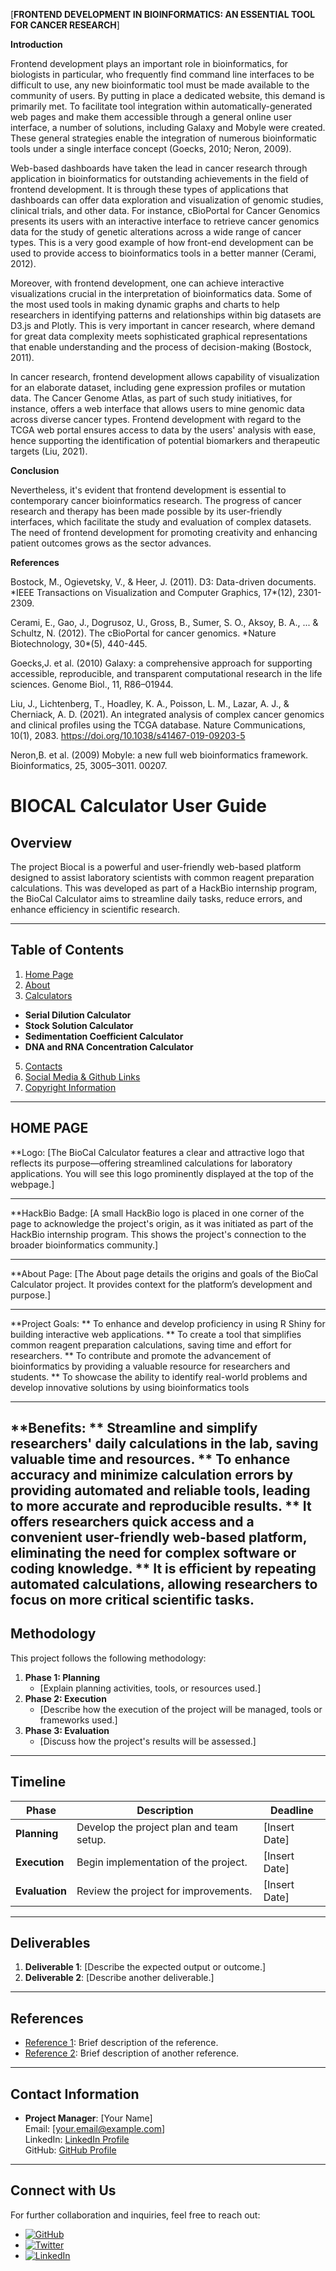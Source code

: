 [**FRONTEND DEVELOPMENT IN BIOINFORMATICS: AN ESSENTIAL TOOL FOR CANCER RESEARCH**]

**Introduction**

Frontend development plays an important role in bioinformatics, for biologists in particular, who frequently find command line interfaces to be difficult to use, any new bioinformatic tool must be made available to the community of users. By putting in place a dedicated website, this demand is primarily met. To facilitate tool integration within automatically-generated web pages and make them accessible through a general online user interface, a number of solutions, including Galaxy and Mobyle were created. These general strategies enable the integration of numerous bioinformatic tools under a single interface concept (Goecks, 2010; Neron, 2009).

Web-based dashboards have taken the lead in cancer research through application in bioinformatics for outstanding achievements in the field of frontend development. It is through these types of applications that dashboards can offer data exploration and visualization of genomic studies, clinical trials, and other data. For instance, cBioPortal for Cancer Genomics presents its users with an interactive interface to retrieve cancer genomics data for the study of genetic alterations across a wide range of cancer types. This is a very good example of how front-end development can be used to provide access to bioinformatics tools in a better manner (Cerami, 2012). 

Moreover, with frontend development, one can achieve interactive visualizations crucial in the interpretation of bioinformatics data. Some of the most used tools in making dynamic graphs and charts to help researchers in identifying patterns and relationships within big datasets are D3.js and Plotly. This is very important in cancer research, where demand for great data complexity meets sophisticated graphical representations that enable understanding and the process of decision-making (Bostock, 2011).

In cancer research, frontend development allows capability of visualization for an elaborate dataset, including gene expression profiles or mutation data. The Cancer Genome Atlas, as part of such study initiatives, for instance, offers a web interface that allows users to mine genomic data across diverse cancer types. Frontend development with regard to the TCGA web portal ensures access to data by the users' analysis with ease, hence supporting the identification of potential biomarkers and therapeutic targets (Liu, 2021). 

**Conclusion**

Nevertheless, it's evident that frontend development is essential to contemporary cancer bioinformatics research. The progress of cancer research and therapy has been made possible by its user-friendly interfaces, which facilitate the study and evaluation of complex datasets. The need of frontend development for promoting creativity and enhancing patient outcomes grows as the sector advances.
 

**References**

Bostock, M., Ogievetsky, V., & Heer, J. (2011). D3: Data-driven documents. \*IEEE Transactions on Visualization and Computer Graphics, 17\*(12), 2301-2309.

Cerami, E., Gao, J., Dogrusoz, U., Gross, B., Sumer, S. O., Aksoy, B. A., ... & Schultz, N. (2012). The cBioPortal for cancer genomics. \*Nature Biotechnology, 30\*(5), 440-445.

Goecks,J. et al. (2010) Galaxy: a comprehensive approach for supporting accessible, reproducible, and transparent computational research in the life sciences. Genome Biol., 11, R86–01944.

Liu, J., Lichtenberg, T., Hoadley, K. A., Poisson, L. M., Lazar, A. J., & Cherniack, A. D. (2021). An integrated analysis of complex cancer genomics and clinical profiles using the TCGA database. Nature Communications, 10(1), 2083. <https://doi.org/10.1038/s41467-019-09203-5> 

Neron,B. et al. (2009) Mobyle: a new full web bioinformatics framework. Bioinformatics, 25, 3005–3011. 00207.



# BIOCAL Calculator User Guide

## Overview
The project Biocal is a powerful and user-friendly web-based platform designed to assist laboratory scientists with common reagent preparation calculations. This was developed as part of a HackBio internship program, the BioCal Calculator aims to streamline daily tasks, reduce errors, and enhance efficiency in scientific research.

---

## Table of Contents
1. [Home Page](#HomePage)
2. [About](#About)
3. [Calculators](#Calculators)
- **Serial Dilution Calculator**
- **Stock Solution Calculator**
- **Sedimentation Coefficient Calculator**
- **DNA and RNA Concentration Calculator**
5. [Contacts](#Calculators)
6. [Social Media & Github Links](#SocialMedia&GitubLinks)
7. [Copyright Information](#CopyrightInformation) 

---

## HOME PAGE
**Logo:
[The BioCal Calculator features a clear and attractive logo that reflects its purpose—offering streamlined calculations for laboratory applications. You will see this logo prominently displayed at the top of the webpage.]

---

**HackBio Badge:
[A small HackBio logo is placed in one corner of the page to acknowledge the project's origin, as it was initiated as part of the HackBio internship program. This shows the project's connection to the broader bioinformatics community.]

---

**About Page:
[The About page details the origins and goals of the BioCal Calculator project. It provides context for the platform’s development and purpose.]

---

**Project Goals:
** To enhance and develop proficiency in using R Shiny for building interactive web applications.
** To create a tool that simplifies common reagent preparation calculations, saving time and effort for researchers.
** To contribute and promote the advancement of bioinformatics by providing a valuable resource for researchers and students.
** To showcase the ability to identify real-world problems and develop innovative solutions by using bioinformatics tools

---

**Benefits:
** Streamline and simplify researchers' daily calculations in the lab, saving valuable time and resources.
** To enhance accuracy and minimize calculation errors by providing automated and reliable tools, leading to more accurate and reproducible results.
** It offers researchers quick access and a convenient user-friendly web-based platform, eliminating the need for complex software or coding knowledge.
** It is efficient by repeating automated calculations, allowing researchers to focus on more critical scientific tasks.
---

## Methodology
This project follows the following methodology:
1. **Phase 1: Planning**  
   - [Explain planning activities, tools, or resources used.]
2. **Phase 2: Execution**  
   - [Describe how the execution of the project will be managed, tools or frameworks used.]
3. **Phase 3: Evaluation**  
   - [Discuss how the project's results will be assessed.]

---

## Timeline
| Phase            | Description                              | Deadline          |
|------------------|------------------------------------------|-------------------|
| **Planning**     | Develop the project plan and team setup.  | [Insert Date]     |
| **Execution**    | Begin implementation of the project.      | [Insert Date]     |
| **Evaluation**   | Review the project for improvements.      | [Insert Date]     |

---

## Deliverables
1. **Deliverable 1**: [Describe the expected output or outcome.]
2. **Deliverable 2**: [Describe another deliverable.]

---

## References
- [Reference 1](https://example.com): Brief description of the reference.
- [Reference 2](https://example.com): Brief description of another reference.

---

## Contact Information
- **Project Manager**: [Your Name]  
  Email: [your.email@example.com]  
  LinkedIn: [LinkedIn Profile](https://linkedin.com/in/yourprofile)  
  GitHub: [GitHub Profile](https://github.com/yourprofile)

---

## Connect with Us
For further collaboration and inquiries, feel free to reach out:
- [![GitHub](https://imageurl.com/github-icon.png)](https://github.com/your-repo)  
- [![Twitter](https://imageurl.com/twitter-icon.png)](https://twitter.com/yourprofile)  
- [![LinkedIn](https://imageurl.com/linkedin-icon.png)](https://linkedin.com/in/yourprofile)


 
